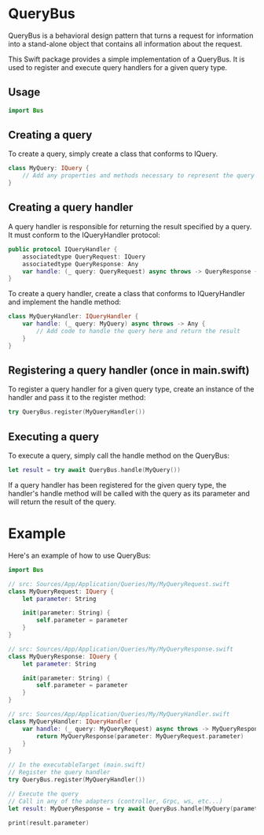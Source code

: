 # QueryBus

QueryBus is a behavioral design pattern that turns a request for information into a stand-alone object that contains all information about the request.

This Swift package provides a simple implementation of a QueryBus. It is used to register and execute query handlers for a given query type.

## Usage
```swift 
import Bus
```

## Creating a query

To create a query, simply create a class that conforms to IQuery.

```swift
class MyQuery: IQuery {
    // Add any properties and methods necessary to represent the query
} 
```

## Creating a query handler

A query handler is responsible for returning the result specified by a query. It must conform to the IQueryHandler protocol:

```swift
public protocol IQueryHandler {
    associatedtype QueryRequest: IQuery
    associatedtype QueryResponse: Any
    var handle: (_ query: QueryRequest) async throws -> QueryResponse { get }
}
```

To create a query handler, create a class that conforms to IQueryHandler and implement the handle method:

```swift
class MyQueryHandler: IQueryHandler {
    var handle: (_ query: MyQuery) async throws -> Any {
        // Add code to handle the query here and return the result
    }
}
```

## Registering a query handler (once in main.swift)

To register a query handler for a given query type, create an instance of the handler and pass it to the register method:

```swift
try QueryBus.register(MyQueryHandler())
```

## Executing a query

To execute a query, simply call the handle method on the QueryBus:

```swift
let result = try await QueryBus.handle(MyQuery())
```

If a query handler has been registered for the given query type, the handler's handle method will be called with the query as its parameter and will return the result of the query.

# Example

Here's an example of how to use QueryBus:

```swift 
import Bus

// src: Sources/App/Application/Queries/My/MyQueryRequest.swift
class MyQueryRequest: IQuery {
    let parameter: String

    init(parameter: String) {
        self.parameter = parameter
    }
}

// src: Sources/App/Application/Queries/My/MyQueryResponse.swift
class MyQueryResponse: IQuery {
    let parameter: String

    init(parameter: String) {
        self.parameter = parameter
    }
}

// src: Sources/App/Application/Queries/My/MyQueryHandler.swift
class MyQueryHandler: IQueryHandler {
    var handle: (_ query: MyQueryRequest) async throws -> MyQueryResponse {
        return MyQueryResponse(parameter: MyQueryRequest.parameter)
    }
}

// In the executableTarget (main.swift)
// Register the query handler
try QueryBus.register(MyQueryHandler())

// Execute the query
// Call in any of the adapters (controller, Grpc, ws, etc...)
let result: MyQueryResponse = try await QueryBus.handle(MyQuery(parameter: "Hello, world!"))

print(result.parameter)
```